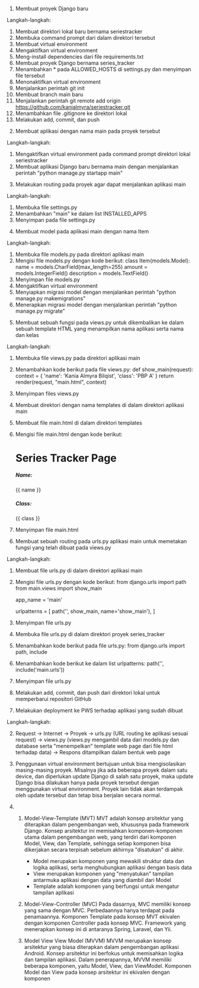 1) Membuat proyek Django baru

Langkah-langkah:
1. Membuat direktori lokal baru bernama seriestracker
2. Membuka command prompt dari dalam direktori tersebut
3. Membuat virtual environment
4. Mengaktifkan virtual environment
5. Meng-install dependencies dari file requirements.txt
6. Membuat proyek Django bernama series_tracker
7. Menambahkan * pada ALLOWED_HOSTS di settings.py dan menyimpan file tersebut
8. Menonaktifkan virtual environment
9. Menjalankan perintah git init
10. Membuat branch main baru
11. Menjalankan perintah git remote add origin https://github.com/kanialmyra/seriestracker.git
12. Menambahkan file .gitignore ke direktori lokal
13. Melakukan add, commit, dan push


2) Membuat aplikasi dengan nama main pada proyek tersebut

Langkah-langkah:
1. Mengaktifkan virtual environment pada command prompt direktori lokal seriestracker
2. Membuat aplikasi Django baru bernama main dengan menjalankan perintah "python manage.py startapp main"


3) Melakukan routing pada proyek agar dapat menjalankan aplikasi main

Langkah-langkah:
1. Membuka file settings.py
2. Menambahkan "main" ke dalam list INSTALLED_APPS
3. Menyimpan pada file settings.py


4) Membuat model pada aplikasi main dengan nama Item

Langkah-langkah:
1. Membuka file models.py pada direktori aplikasi main
2. Mengisi file models.py dengan kode berikut:
    class Item(models.Model):
        name = models.CharField(max_length=255)
        amount = models.IntegerField()
        description = models.TextField()
3. Menyimpan file models.py
4. Mengaktifkan virtual environment
5. Menyiapkan migrasi model dengan menjalankan perintah "python manage.py makemigrations"
6. Menerapkan migrasi model dengan menjalankan perintah "python manage.py migrate"


5) Membuat sebuah fungsi pada views.py untuk dikembalikan ke dalam sebuah template HTML yang menampilkan nama aplikasi serta nama dan kelas

Langkah-langkah:
1. Membuka file views.py pada direktori aplikasi main
2. Menambahkan kode berikut pada file views.py:
    def show_main(request):
    context = {
        'name': 'Kania Almyra Bilqist',
        'class': 'PBP A'
    }
    return render(request, "main.html", context)
3. Menyimpan files views.py
4. Membuat direktori dengan nama templates di dalam direktori aplikasi main
5. Membuat file main.html di dalam direktori templates
6. Mengisi file main.html dengan kode berikut:
    <h1>Series Tracker Page</h1>

    <h5>Name:</h5>
    <p>{{ name }}</p>
    <p></p>
    <h5>Class:</h5>
    <p>{{ class }}</p>
7. Menyimpan file main.html


6) Membuat sebuah routing pada urls.py aplikasi main untuk memetakan fungsi yang telah dibuat pada views.py

Langkah-langkah:
1. Membuat file urls.py di dalam direktori aplikasi main
2. Mengisi file urls.py dengan kode berikut:
    from django.urls import path
    from main.views import show_main

    app_name = 'main'

    urlpatterns = [
        path('', show_main, name='show_main'),
    ]
3. Menyimpan file urls.py
4. Membuka file urls.py di dalam direktori proyek series_tracker
5. Menambahkan kode berikut pada file urls.py:
    from django.urls import path, include
6. Menambahkan kode berikut ke dalam list urlpatterns:
    path('', include('main.urls'))
7. Menyimpan file urls.py
8. Melakukan add, commit, dan push dari direktori lokal untuk memperbarui repositori GitHub


7) Melakukan deployment ke PWS terhadap aplikasi yang sudah dibuat

Langkah-langkah:



2. Request -> Internet -> Proyek -> urls.py (URL routing ke aplikasi sesuai request) -> views.py (views.py mengambil data dari models.py dan database serta "menempelkan" template web page dari file html terhadap data) -> Respons ditampilkan dalam bentuk web page 

3. Penggunaan virtual environment bertujuan untuk bisa mengisolasikan masing-masing proyek. Misalnya jika ada beberapa proyek dalam satu device, dan diperlukan update Django di salah satu proyek, maka update Django bisa dilakukan hanya pada proyek tersebut dengan menggunakan virtual environment. Proyek lain tidak akan terdampak oleh update tersebut dan tetap bisa berjalan secara normal.

4.  1) Model-View-Template (MVT)
       MVT adalah konsep arsitektur yang diterapkan dalam pengembangan web, khususnya pada framework Django. Konsep arsitektur ini memisahkan komponen-komponen utama dalam pengembangan web, yang terdiri dari komponen Model, View, dan Template, sehingga setiap komponen bisa dikerjakan secara terpisah sebelum akhirnya "disatukan" di akhir.
       - Model merupakan komponen yang mewakili struktur data dan logika aplikasi, serta menghubungkan aplikasi dengan basis data
       - View merupakan komponen yang "menyatukan" tampilan antarmuka aplikasi dengan data yang diambil dari Model
       - Template adalah komponen yang berfungsi untuk mengatur tampilan aplikasi

    2) Model-View-Controller (MVC)
       Pada dasarnya, MVC memiliki konsep yang sama dengan MVC. Perbedaannya hanya terdapat pada penamaannya. Komponen Template pada konsep MVT ekivalen dengan komponen Controller pada konsep MVC. Framework yang menerapkan konsep ini di antaranya Spring, Laravel, dan Yii.

    3) Model View View Model (MVVM)
       MVVM merupakan konsep arsitektur yang biasa diterapkan dalam pengembangan aplikasi Android. Konsep arsitektur ini berfokus untuk memisahkan logika dan tampilan aplikasi. Dalam penerapannya, MVVM memiliki beberapa komponen, yaitu Model, View, dan ViewModel. Komponen Model dan View pada konsep arsitektur ini ekivalen dengan komponen   